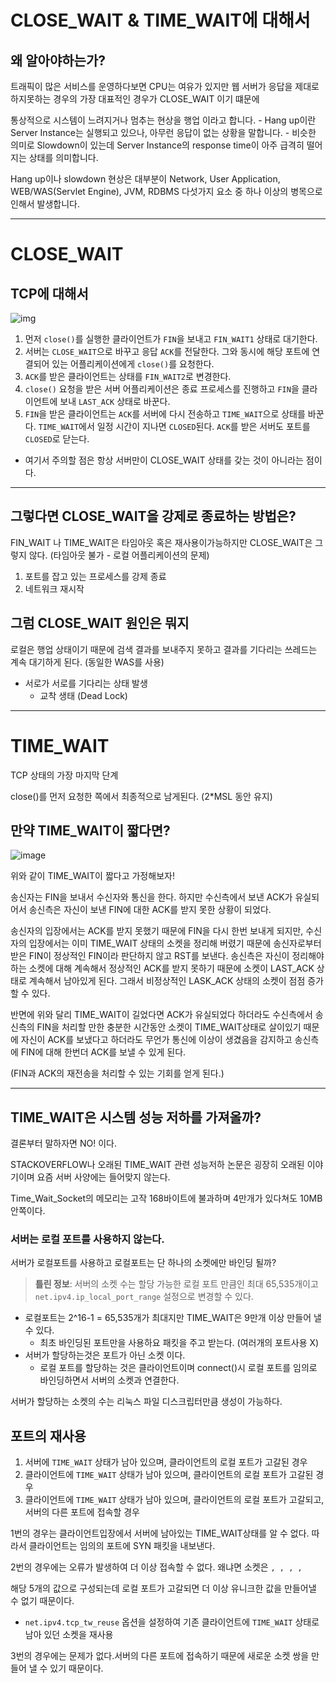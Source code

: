 # CLOSE_WAIT & TIME_WAIT에 대해서



## **왜 알아야하는가?**

트래픽이 많은 서비스를 운영하다보면 CPU는 여유가 있지만 웹 서버가 응답을 제대로 하지못하는 경우의 가장 대표적인 경우가 CLOSE_WAIT 이기 떄문에



통상적으로 시스템이 느려지거나 멈추는 현상을 행업 이라고 합니다.
\- Hang up이란 Server Instance는 실행되고 있으나, 아무런 응답이 없는 상황을 말합니다.
\- 비슷한 의미로 Slowdown이 있는데 Server Instance의 response time이 아주 급격히 떨어지는 상태를 의미합니다.

Hang up이나 slowdown 현상은 대부분이 Network, User Application, WEB/WAS(Servlet Engine), JVM, RDBMS 다섯가지 요소 중 하나 이상의 병목으로 인해서 발생합니다. 

------

# CLOSE_WAIT



## TCP에 대해서

![img](https://farm1.staticflickr.com/440/18338404268_f693b065d4_o.png)

1. 먼저 `close()`를 실행한 클라이언트가 `FIN`을 보내고 `FIN_WAIT1` 상태로 대기한다.
2. 서버는 `CLOSE_WAIT`으로 바꾸고 응답 `ACK`를 전달한다. 그와 동시에 해당 포트에 연결되어 있는 어플리케이션에게 `close()`를 요청한다.
3. `ACK`를 받은 클라이언트는 상태를 `FIN_WAIT2`로 변경한다.
4. `close()` 요청을 받은 서버 어플리케이션은 종료 프로세스를 진행하고 `FIN`을 클라이언트에 보내 `LAST_ACK` 상태로 바꾼다.
5. `FIN`을 받은 클라이언트는 `ACK`를 서버에 다시 전송하고 `TIME_WAIT`으로 상태를 바꾼다. `TIME_WAIT`에서 일정 시간이 지나면 `CLOSED`된다. `ACK`를 받은 서버도 포트를 `CLOSED`로 닫는다.

* 여기서 주의할 점은 항상 서버만이 CLOSE_WAIT 상태를 갖는 것이 아니라는 점이다.

------



## 그렇다면 CLOSE_WAIT을 강제로 종료하는 방법은?

FIN_WAIT 나 TIME_WAIT은 타임아웃 혹은 재사용이가능하지만 CLOSE_WAIT은 그렇지 않다. (타임아웃 불가 - 로컬 어플리케이션의 문제)

1. 포트를 잡고 있는 프로세스를 강제 종료
2. 네트워크 재시작



## 그럼 CLOSE_WAIT 원인은 뭐지

로컬은 행업 상태이기 때문에 검색 결과를 보내주지 못하고 결과를 기다리는 쓰레드는 계속 대기하게 된다. (동일한 WAS를 사용)

* 서로가 서로를 기다리는 상태 발생
  * 교착 생태 (Dead Lock)

------

# TIME_WAIT

TCP 상태의 가장 마지막 단계 

close()를 먼저 요청한 쪽에서 최종적으로 남게된다. (2*MSL 동안 유지)



## 만약 TIME_WAIT이 짧다면?

![image](https://user-images.githubusercontent.com/33277588/82812791-b9731500-9ece-11ea-822c-bf4287331031.png)



위와 같이 TIME_WAIT이 짧다고 가정해보자!

송신자는 FIN을 보내서 수신자와 통신을 한다. 하지만 수신측에서 보낸 ACK가 유실되어서 송신측은 자신이 보낸 FIN에 대한 ACK를 받지 못한 상황이 되었다.

송신자의 입장에서는 ACK를 받지 못했기 때문에 FIN을 다시 한번 보내게 되지만, 수신자의 입장에서는 이미 TIME_WAIT 상태의 소켓을 정리해 버렸기 때문에 송신자로부터 받은 FIN이 정상적인 FIN이라 판단하지 않고 RST를 보낸다. 송신측은 자신이 정리해야 하는 소켓에 대해 계속해서 정상적인 ACK를 받지 못하기 때문에 소켓이 LAST_ACK 상태로 계속해서 남아있게 된다. 그래서 비정상적인 LASK_ACK 상태의 소켓이 점점 증가할 수 있다.



반면에 위와 달리 TIME_WAIT이 길었다면 ACK가 유실되었다 하더라도 수신측에서 송신측의 FIN을 처리할 만한 충분한 시간동안 소켓이 TIME_WAIT상태로 살이있기 때문에 자신이 ACK를 보냈다고 하더라도 무언가 통신에 이상이 생겼음을 감지하고 송신측에 FIN에 대해 한번더 ACK를 보낼 수 있게 된다.

(FIN과 ACK의 재전송을 처리할 수 있는 기회를 얻게 된다.)

------



## TIME_WAIT은 시스템 성능 저하를 가져올까?



결론부터 말하자면 NO! 이다. 

STACKOVERFLOW나 오래된 TIME_WAIT 관련 성능저하 논문은 굉장히 오래된 이야기이며 요즘 서버 사양에는 들어맞지 않는다.

Time_Wait_Socket의 메모리는 고작 168바이트에 불과하며 4만개가 있다쳐도 10MB 안쪽이다.



### 서버는 로컬 포트를 사용하지 않는다.

서버가 로컬포트를 사용하고 로컬포트는 단 하나의 소켓에만 바인딩 될까?

> **틀린 정보**: 서버의 소켓 수는 할당 가능한 로컬 포트 만큼인 최대 65,535개이고 `net.ipv4.ip_local_port_range` 설정으로 변경할 수 있다.



* 로컬포트는 2^16-1 = 65,535개가 최대지만 TIME_WAIT은 9만개 이상 만들어 낼 수 있다.
  * 최초 바인딩된 포트만을 사용하요 패킷을 주고 받는다. (여러개의 포트사용 X)
* 서버가 할당하는것은 포트가 아닌 소켓 이다.
  * 로컬 포트를 할당하는 것은 클라이언트이며 connect()시 로컬 포트를 임의로 바인딩하면서 서버의 소켓과 연결한다.



서버가 할당하는 소켓의 수는 리눅스 파일 디스크립터만큼 생성이 가능하다. 



## 포트의 재사용

1. 서버에 `TIME_WAIT` 상태가 남아 있으며, 클라이언트의 로컬 포트가 고갈된 경우
2. 클라이언트에 `TIME_WAIT` 상태가 남아 있으며, 클라이언트의 로컬 포트가 고갈된 경우
3. 클라이언트에 `TIME_WAIT` 상태가 남아 있으며, 클라이언트의 로컬 포트가 고갈되고, 서버의 다른 포트에 접속할 경우





1번의 경우는 클라이언트입장에서 서버에 남아있는 TIME_WAIT상태를 알 수 없다. 따라서 클라이언트는 임의의 포트에 SYN 패킷을 내보낸다. 



2번의 경우에는 오류가 발생하여 더 이상 접속할 수 없다. 왜냐면 소켓은 <protocol>`, `<src addr>`, `<src port>`, `<dest addr>`, `<dest port>

해당 5개의 값으로 구성되는데 로컬 포트가 고갈되면 더 이상 유니크한 값을 만들어낼 수 없기 때문이다.

* `net.ipv4.tcp_tw_reuse` 옵션을 설정하여 기존 클라이언트에 `TIME_WAIT` 상태로 남아 있던 소켓을 재사용



3번의 경우에는 문제가 없다.서버의 다른 포트에 접속하기 때문에 새로운 소켓 쌍을 만들어 낼 수 있기 때문이다.















